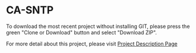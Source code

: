 # CA-SNTP

To download the most recent project without installing GIT, please press the green "Clone or Download" button and select "Download ZIP".

For more detail about this project, please visit <a href="http://tibbo.com/programmable/applications/web/internet_time.html" target="_blank">Project Description Page</a>
